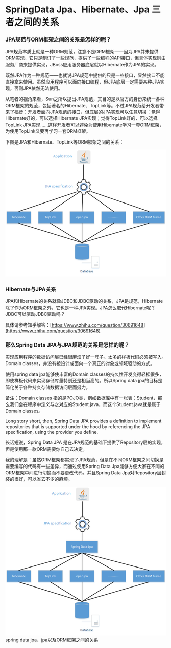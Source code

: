 # SpringData Jpa、Hibernate、Jpa 三者之间的关系

### JPA规范与ORM框架之间的关系是怎样的呢？

JPA规范本质上就是一种ORM规范，注意不是ORM框架——因为JPA并未提供ORM实现，它只是制订了一些规范，提供了一些编程的API接口，但具体实现则由服务厂商来提供实现，JBoss应用服务器底层就以Hibernate作为JPA的实现。

既然JPA作为一种规范——也就说JPA规范中提供的只是一些接口，显然接口不能直接拿来使用。虽然应用程序可以面向接口编程，但JPA底层一定需要某种JPA实现，否则JPA依然无法使用。

从笔者的视角来看，Sun之所以提出JPA规范，其目的是以官方的身份来统一各种ORM框架的规范，包括著名的Hibernate、TopLink等。不过JPA规范给开发者带来了福音：开发者面向JPA规范的接口，但底层的JPA实现可以任意切换：觉得Hibernate好的，可以选择Hibernate JPA实现；觉得TopLink好的，可以选择TopLink JPA实现……这样开发者可以避免为使用Hibernate学习一套ORM框架，为使用TopLink又要再学习一套ORM框架。

下图是JPA和Hibernate、TopLink等ORM框架之间的关系：

![](/assets/import-jpa-01.png)

### Hibernate与JPA关系

JPA和Hibernate的关系就像JDBC和JDBC驱动的关系，JPA是规范，Hibernate除了作为ORM框架之外，它也是一种JPA实现。JPA怎么取代Hibernate呢？JDBC可以驱动JDBC驱动吗？

具体请参考知乎解答：[https://www.zhihu.com/question/30691648](https://www.zhihu.com/question/30691648)

### 那么Spring Data JPA与JPA规范的关系是怎样的呢？

实现应用程序的数据访问层已经很麻烦了好一阵子。太多的样板代码必须被写入。Domain classes，并没有被设计成面向一个真正的对象或领域驱动的方式。

使用spring data jpa能够使丰富的Domain classes的持久性开发变得轻松很多，即使样板代码来实现存储库量特别还是相当高的。所以Spring data jpa的目标是简化关于各种持久存储数据访问层而努力。

备注：Domain classes 指的是POJO类，例如数据库中有一张表：Student，那么我们会在程序中定义与之对应的Student.java，而这个Student.java就是属于Domain classes。

Long story short, then, Spring Data JPA provides a definition to implement repositories that is supported under the hood by referencing the JPA specification, using the provider you define.

长话短说，Spring Data JPA 是在JPA规范的基础下提供了Repository层的实现，但是使用那一款ORM需要你自己去决定。

我的理解是：虽然ORM框架都实现了JPA规范，但是在不同ORM框架之间切换是需要编写的代码有一些差异，而通过使用Spring Data Jpa能够方便大家在不同的ORM框架中间进行切换而不要更改代码。并且Spring Data Jpa对Repository层封装的很好，可以省去不少的麻烦。

![](/assets/import-jpa-02.png)  
spring data jpa、jpa以及ORM框架之间的关系

